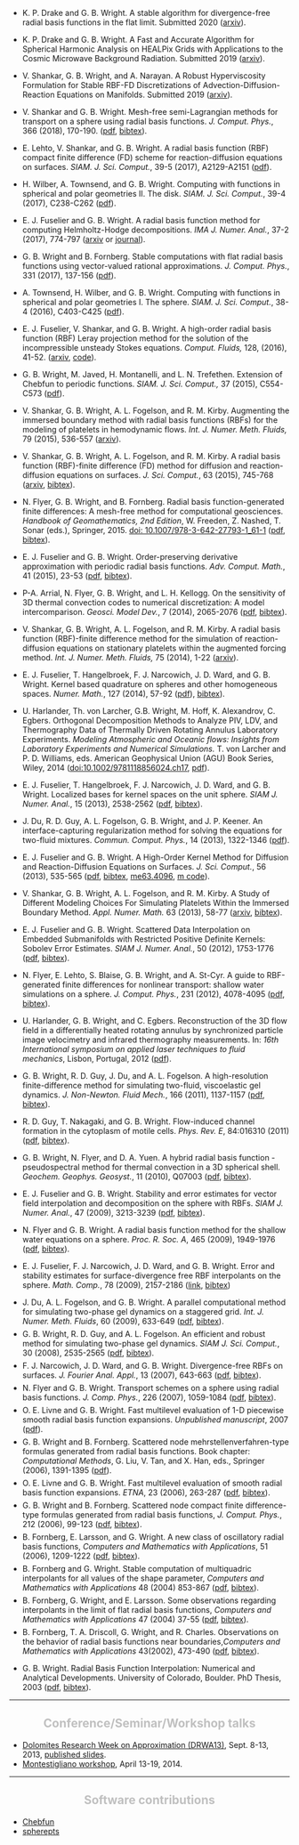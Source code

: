 <ul>

<li style="margin-bottom: 6px;">

<a name="flat_div_free">K. P. Drake and G. B. Wright. A stable algorithm for divergence-free radial basis functions in the flat limit. Submitted 2020 (<a href="https://arxiv.org/abs/2001.04557">arxiv</a>).</a>

</li>

<li style="margin-bottom: 6px;">

<a name="fsht_cmb">K. P. Drake and G. B. Wright. A Fast and Accurate Algorithm for Spherical Harmonic Analysis on HEALPix Grids with Applications to the Cosmic Microwave Background Radiation. Submitted 2019 (<a href="https://arxiv.org/abs/1904.10514">arxiv</a>).</a>

</li>

<li style="margin-bottom: 6px;">

<a name="rbf_hypervisc">V. Shankar, G. B. Wright, and A. Narayan. A Robust Hyperviscosity Formulation for Stable RBF-FD Discretizations of Advection-Diffusion-Reaction Equations on Manifolds. Submitted 2019 (<a href="https://arxiv.org/abs/1910.07059">arxiv</a>).</a>

</li>

<li style="margin-bottom: 6px;">

<a name="rbfsladvect_sphere">V. Shankar and G. B. Wright. Mesh-free semi-Lagrangian methods for transport on a sphere using radial basis functions. <i>J. Comput. Phys.</i>, 366 (2018), 170-190. (<a href="SWJCP2018.pdf">pdf</a>, <a href="SWJCP2018.bib">bibtex</a>).</a>

</li>

<li style="margin-bottom: 6px;">

<a name="rbfhfdsurf">E. Lehto, V. Shankar, and G. B. Wright. A radial basis function (RBF) compact finite difference (FD) scheme for reaction-diffusion equations on surfaces. <i>SIAM. J. Sci. Comput.</i>, 39-5 (2017), A2129-A2151 (<a href="LehtoShankarWright.pdf">pdf</a>).</a>

</li>

<li style="margin-bottom: 6px;">

<a name="diskfun">H. Wilber, A. Townsend, and G. B. Wright. Computing with functions in spherical and polar geometries II. The disk. <i>SIAM. J. Sci. Comput.</i>, 39-4 (2017), C238-C262 (<a href="TownsendWilberWright_Disk.pdf">pdf</a>).</a>

</li>

<li style="margin-bottom: 6px;">

<a name="hodgedecomp">E. J. Fuselier and G. B. Wright. A radial basis function method for computing Helmholtz-Hodge decompositions. <i>IMA J. Numer. Anal.</i>, 37-2 (2017), 774-797 (<a href="http://arxiv.org/abs/1502.01575">arxiv</a> or <a href="http://imajna.oxfordjournals.org/content/early/2016/06/24/imanum.drw027.abstract">journal</a>).</a>

</li>

<li style="margin-bottom: 6px;">

<a name="rbfra">G. B. Wright and B. Fornberg. Stable computations with flat radial basis functions using vector-valued rational approximations. <i>J. Comput. Phys.</i>, 331 (2017), 137-156 (<a href="rbf_ra.pdf">pdf</a>).</a>

</li>

<li style="margin-bottom: 6px;">

<a name="spherefun">A. Townsend, H. Wilber, and G. B. Wright. Computing with functions in spherical and polar geometries I. The sphere. <i>SIAM. J. Sci. Comput.</i>, 38-4 (2016), C403-C425 (<a href="TownsendWilberWright_Sphere.pdf">pdf</a>).</a>

</li>

<li style="margin-bottom: 6px;">

<a name="stokes">E. J. Fuselier, V. Shankar, and G. B. Wright.  A high-order radial basis function (RBF) Leray projection method for the solution of the incompressible unsteady Stokes equations. <i>Comput. Fluids,</i> 128, (2016), 41-52. (<a href="http://arxiv.org/abs/1509.05669">arxiv</a>, <a href="http://math.highpoint.edu/~efuselier/RBFProjectionUnsteadyStokes/">code</a>).</a>

</li>

<li style="margin-bottom: 6px;">

<a name="trigpaper">G. B. Wright, M. Javed, H. Montanelli, and L. N. Trefethen.  Extension of Chebfun to periodic functions. <i>SIAM. J. Sci. Comput.,</i> 37 (2015), C554-C573 (<a href="trigpaper.pdf">pdf</a>).</a>

</li>

<li style="margin-bottom: 6px;">

<a name="rbf_ib">V. Shankar, G. B. Wright, A. L. Fogelson, and R. M. Kirby. Augmenting the immersed boundary method with radial basis functions (RBFs) for the modeling of platelets in hemodynamic flows.  <i>Int. J. Numer. Meth. Fluids,</i>  79 (2015), 536-557 (<a href="http://arxiv.org/abs/1304.7479">arxiv</a>).</a>

</li>

<li style="margin-bottom: 6px;">

<a name="rbf_ib">V. Shankar, G. B. Wright, A. L. Fogelson, and R. M. Kirby. A radial basis function (RBF)-finite difference (FD) method for diffusion and reaction-diffusion equations on surfaces.  <i>J. Sci. Comput.</i>, 63 (2015), 745-768 (<a href="http://arxiv.org/abs/1404.0812">arxiv</a>, <a href="SWFK_JSC2014.bib">bibtex</a>).</a>

</li>


<li style="margin-bottom: 6px;">

<a name="rbf_fd_geo">N. Flyer, G. B. Wright, and B. Fornberg.  Radial basis function-generated finite differences: A mesh-free method for computational geosciences.  <i>Handbook of Geomathematics, 2nd Edition</i>, W. Freeden, Z. Nashed, T. Sonar (eds.), Springer, 2015. <a href="http://link.springer.com/referenceworkentry/10.1007/978-3-642-27793-1_61-1">doi: 10.1007/978-3-642-27793-1_61-1</a> (<a href="FlyerWrightFornberg.pdf">pdf</a>, <a href="FlyerWrightFornberg2015.bib">bibtex</a>).</a>

</li>

<li style="margin-bottom: 6px;">

<a name="superconvergence">E. J. Fuselier and G. B. Wright.  Order-preserving derivative approximation with periodic radial basis functions.  <i>Adv. Comput. Math.</i>, 41 (2015), 23-53 (<a href="superconvergence.pdf">pdf</a>, <a href="FuselierWrightACM.bib">bibtex</a>).</a>

</li>

<li style="margin-bottom: 6px;">

<a name="rbf_ib">P-A. Arrial, N. Flyer, G. B. Wright, and L. H. Kellogg. On the sensitivity of 3D thermal convection codes to numerical discretization: A model intercomparison.  <i>Geosci. Model Dev.</i>, 7 (2014), 2065-2076 (<a href="RBFCitcomsComparison.pdf">pdf</a>, <a href="AFWK.bib">bibtex</a>).</a>

</li>

<li style="margin-bottom: 6px;">

<a name="rbf_ib">V. Shankar, G. B. Wright, A. L. Fogelson, and R. M. Kirby. A radial basis function (RBF)-finite difference method for the simulation of reaction-diffusion equations on stationary platelets within the augmented forcing method.  <i>Int. J. Numer. Meth. Fluids,</i> 75 (2014), 1-22 (<a href="http://arxiv.org/abs/1310.5207">arxiv</a>).</a>

</li>

<li style="margin-bottom: 6px;">

<a name="loc_lagrange">E. J. Fuselier, T. Hangelbroek, F. J. Narcowich, J. D. Ward, and G. B. Wright.  Kernel based quadrature on spheres and other homogeneous spaces.  <i>Numer. Math.</i>, 127 (2014), 57-92 (<a href="FHNWW_NM_2013.pdf">pdf</a>), <a href="FHNWW_NM.bib">bibtex</a>).</a>

</li>

<li style="margin-bottom: 6px;">

<a name="piv_decomp">U. Harlander, Th. von Larcher, G.B. Wright, M. Hoff, K. Alexandrov, C. Egbers. Orthogonal Decomposition Methods to Analyze PIV, LDV, and Thermography Data of Thermally Driven Rotating Annulus Laboratory Experiments. <i>Modeling Atmospheric and Oceanic flows:  Insights from Laboratory Experiments and Numerical Simulations.</i> T. von Larcher and P. D. Williams, eds. American Geophysical Union (AGU) Book Series, Wiley, 2014 (<a href="http://onlinelibrary.wiley.com/doi/10.1002/9781118856024.ch17/summary">doi:10.1002/9781118856024.ch17</a>, <a href="HarlanderEtAl2014.pdf">pdf</a>).</a>

</li>


<li style="margin-bottom: 6px;">

<a name="loc_lagrange">E. J. Fuselier, T. Hangelbroek, F. J. Narcowich, J. D. Ward, and G. B. Wright.  Localized bases for kernel spaces on the unit sphere.  <i>SIAM J. Numer. Anal.</i>, 15 (2013), 2538-2562 (<a href="FHNWW_SINUM_2013.pdf">pdf</a>, <a href="FHNWW_SINUM.bib">bibtex</a>).</a>

</li>

<li style="margin-bottom: 6px;">

<a name="zero_gel">J. Du, R. D. Guy, A. L. Fogelson, G. B. Wright, and J. P. Keener.  An interface-capturing regularization method for solving the equations for two-fluid mixtures.  <i>Commun. Comput. Phys.</i>, 14 (2013), 1322-1346 (<a href="DGFWK_CCP_2013.pdf">pdf</a>).</a>

</li>

<li style="margin-bottom: 6px;">

<a name="pdes_surfaces">E. J. Fuselier and G. B. Wright.  A High-Order Kernel Method for Diffusion and Reaction-Diffusion Equations on Surfaces. <i>J. Sci. Comput.</i>, 56 (2013), 535-565 (<a href="FuselierWrightPdesSurfaces.pdf">pdf</a>, <a href="FuselierWrightJSC.bib">bibtex</a>, <a href="me63.4096">me63.4096</a>, <a href="turing_spots_rbc.m">m code</a>).</a>

</li>


<li style="margin-bottom: 6px;">

<a name="geometric_modeling">
V. Shankar, G. B. Wright, A. L. Fogelson, and R. M. Kirby.  A Study of Different Modeling Choices For Simulating Platelets Within the Immersed Boundary Method.  <i>Appl. Numer. Math.</i>  63 (2013), 58-77 (<a href="http://arxiv.org/abs/1210.1885">arxiv</a>, <a href="SWFK2012.bib">bibtex</a>).</a>

</li>


<li style="margin-bottom: 6px;">

<a name="manifolds">E. J. Fuselier and G. B. Wright.  Scattered Data Interpolation on Embedded Submanifolds with Restricted Positive Definite Kernels: Sobolev Error Estimates.  <i>SIAM J. Numer. Anal.</i>, 50 (2012), 1753-1776 (<a href="FuselierWrightSINUM2012.pdf">pdf</a>, <a href="FuselierWrightSINUM2012.bib">bibtex</a>).</a>

</li>


<li style="margin-bottom: 6px;">

<a name="rbf_fd_sw">N. Flyer, E. Lehto, S. Blaise, G. B. Wright, and A. St-Cyr. A guide to RBF-generated finite differences for nonlinear transport: shallow water simulations on a sphere. <i>J. Comput. Phys.</i>, 231 (2012), 4078-4095 (<a href="FlyerEtAl2012.pdf">pdf</a>, <a href="FlyerEtAl2012.bib">bibtex</a>).</a>

</li>

<li style="margin-bottom: 6px;">

<a name="rbf_piv">U. Harlander, G. B. Wright, and C. Egbers. Reconstruction of the 3D flow field in a differentially heated rotating annulus by synchronized particle image velocimetry and infrared thermography measurements. In: <i>16th International symposium on applied laser techniques to fluid mechanics</i>, Lisbon, Portugal, 2012 (<a href="92_paper_ecvgbw.pdf">pdf</a>).</a>

</li>

<li style="margin-bottom: 6px;">

<a name="viscoelastic">G. B. Wright, R. D. Guy, J. Du, and A. L. Fogelson. A high-resolution finite-difference method for simulating two-fluid, viscoelastic gel dynamics. <i>J. Non-Newton. Fluid Mech.</i>, 166 (2011), 1137-1157 (<a href="WrightGuyDuFogelson.pdf">pdf</a>, <a href="WrightGuyDuFogelson.bib">bibtex</a>).</a>

</li>

<li style="margin-bottom: 6px;">

<a name="channels">R. D. Guy, T. Nakagaki, and G. B. Wright.  Flow-induced channel formation in the cytoplasm of motile cells.  <i>Phys. Rev. E</i>, 84:016310 (2011) (<a href="GuyNakagakiWright.pdf">pdf</a>, <a href="GuyNakagakiWright.bib">bibtex</a>).</a>

</li>

<li style="margin-bottom: 6px;">

<a name="mantle-convection">G. B. Wright, N. Flyer, and D. A. Yuen.  A hybrid radial basis function - pseudospectral method for thermal convection in a 3D spherical shell. <i>Geochem. Geophys. Geosyst.</i>, 11 (2010), Q07003 (<a href="WrightFlyerYuenMantleConvection.pdf">pdf</a>, <a href="WrightFlyerYuenMantleConvection.bib">bibtex</a>).</a>

</li>

<li style="margin-bottom: 6px;">

<a name="div-curl-free">E. J. Fuselier and G. B. Wright. Stability and error estimates for vector field interpolation and decomposition on the sphere with RBFs. <i>SIAM J. Numer. Anal.</i>, 47 (2009), 3213-3239 (<a href="FuselierWright.pdf">pdf</a>, <a href="FuselierWright.bib">bibtex</a>).</a>

</li>

<li style="margin-bottom: 6px;">

<a name="shallow-water1">N. Flyer and G. B. Wright. A radial basis function method for the shallow water equations on a sphere. <i>Proc. R. Soc. A</i>, 465 (2009), 1949-1976 (<a href="FlyerWrightShallowWater.pdf">pdf</a>, <a href="FlyerWrightShallowWater.bib">bibtex</a>).</a>

</li>

<li style="margin-bottom: 6px;">

<a name="div-free-error">E. J. Fuselier, F. J. Narcowich, J. D. Ward, and G. B. Wright. Error and stability estimates for surface-divergence free RBF interpolants on the sphere. <i>Math. Comp.</i>, 78 (2009), 2157-2186 (<a href="http://www.ams.org/journals/mcom/2009-78-268/">link</a>, <a href="FNWW09.bib">bibtex</a>)</a>

</li>

<li style="margin-bottom: 6px;"> J. Du, A. L. Fogelson, and G. B. Wright. A parallel computational method for simulating two-phase gel dynamics on a staggered grid. <i>Int. J. Numer. Meth. Fluids</i>, 60 (2009), 633-649 (<a href="DuFogelsonWright.pdf">pdf</a>, <a href="DuFogelsonWright09.bib">bibtex</a>).</a>

</li>

<li style="margin-bottom: 6px;"> G. B. Wright, R. D. Guy, and A. L. Fogelson. An efficient and robust method for simulating two-phase gel dynamics. <i>SIAM J. Sci. Comput.</i>, 30 (2008), 2535-2565 (<a href="WrightGuyFogelson.pdf">pdf</a>, <a href="WrightGuyFogelson.bib">bibtex</a>).</a>

</li>

<li style="margin-bottom: 6px;"><a name="div-free">F. J. Narcowich, J. D. Ward, and G. B. Wright. Divergence-free RBFs on surfaces. <i>J. Fourier Anal. Appl.</i>, 13 (2007), 643-663 (<a href="dfrbf_v2.pdf">pdf</a>, <a href="dfrbf_v2.bib">bibtex</a>).</a>

</li>

<li style="margin-bottom: 6px;"> N. Flyer and G. B. Wright. Transport schemes on a sphere using radial basis functions. <i>J. Comp. Phys.</i>, 226 (2007), 1059-1084 (<a href="transport_schemes_sphere.pdf">pdf</a>, <a href="transport_schemes_sphere.bib">bibtex</a>).

</li>

<li style="margin-bottom: 6px;">O. E. Livne and G. B. Wright. Fast multilevel evaluation of 1-D piecewise smooth radial basis function expansions. <i>Unpublished manuscript</i>, 2007 (<a href="LivneWrightCAGD05.pdf">pdf</a>).

</li>

<li style="margin-bottom: 6px;">G. B. Wright and B. Fornberg. Scattered node mehrstellenverfahren-type formulas generated from radial basis functions. Book chapter: <i>Computational Methods</i>, G. Liu, V. Tan, and X. Han, eds., Springer (2006), 1391-1395 (<a href="WrightFornbergICCM2004.pdf">pdf</a>).

</li>

<li style="margin-bottom: 6px;">O. E. Livne and G. B. Wright. Fast multilevel evaluation of smooth radial basis function expansions. <i>ETNA</i>, 23 (2006), 263-287 (<a href="LivneWrightFastRbf.pdf">pdf</a>, <a href="LivneWrightFastRbf.bib">bibtex</a>).

</li>

<li style="margin-bottom: 6px;">G. B. Wright and B. Fornberg. Scattered node compact finite difference-type formulas generated from radial basis functions, <i>J. Comput. Phys.</i>, 212 (2006), 99-123 (<a href="rbf_fd_hfd.pdf">pdf</a>, <a href="rbf_fd_hfd.bib">bibtex</a>).

</li>

<li style="margin-bottom: 6px;">B. Fornberg, E. Larsson, and G. Wright. A new class of oscillatory radial basis functions, <i>Computers and Mathematics with Applications</i>, 51 (2006), 1209-1222 (<a href="flw11.pdf">pdf</a>, <a href="flw11.bib">bibtex</a>).

</li>

<li style="margin-bottom: 6px;">B. Fornberg and G. Wright. Stable computation of multiquadric interpolants for all values of the shape parameter, <i>Computers and Mathematics with Applications</i> 48 (2004) 853-867
(<a href="rbfepsilon_cam.pdf">pdf</a>, <a href="rbfepsilon_cam.bib">bibtex</a>).

</li>

<li style="margin-bottom: 6px;">B. Fornberg, G. Wright, and E. Larsson. Some observations regarding interpolants in the limit of flat radial basis functions, <i>Computers and Mathematics with Applications</i> 47 (2004) 37-55 (<a href="Flat08.pdf">pdf</a>, <a href="Flat08.bib">bibtex</a>).

</li>

<li style="margin-bottom: 6px;">B. Fornberg, T. A. Driscoll, G. Wright, and R. Charles. Observations on the behavior of radial basis functions near boundaries,<i>Computers and Mathematics with Applications</i> 43(2002), 473-490 (<a href="rbf_paper_final.pdf">pdf</a>, <a href="rbf_paper_final.bib">bibtex</a>).

</li>

<li style="margin-bottom: 6px;">

G. B. Wright.  Radial Basis Function Interpolation: Numerical and Analytical Developments. University of Colorado, Boulder. PhD Thesis, 2003 (<a href="GradyWrightThesis.pdf">pdf</a>, <a href="GradyWrightThesis.bib">bibtex</a>).

</li>

</ul>

<P>

<HR ALIGN="CENTER">

</P>

<H2 ALIGN="CENTER"><B><FONT COLOR="silver">Conference/Seminar/Workshop talks</FONT></B></H2>


<ul>

<li> <a href="https://events.math.unipd.it/drwa13/">Dolomites Research Week on Approximation (DRWA13)</a>, Sept. 8-13, 2013, <a href="http://drna.padovauniversitypress.it/volume/6">published slides</a>.

<li> <a href="../montestigliano/index.html">Montestigliano workshop</a>, April 13-19, 2014.

</ul>

<P>

<HR ALIGN="CENTER">

</P>

<H2 ALIGN="CENTER"><B><FONT COLOR="silver">Software contributions</FONT></B></H2>

<ul>

<li> <a href="http://www.chebfun.org">Chebfun</a></li>
<li> <a href="https://github.com/gradywright/spherepts">spherepts</a> </li>
</ul>


</BODY>

</HTML>